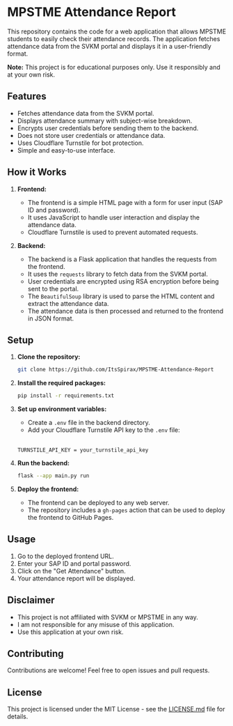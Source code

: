 # MPSTME Attendance Report

This repository contains the code for a web application that allows MPSTME students to easily check their attendance records. The application fetches attendance data from the SVKM portal and displays it in a user-friendly format.

**Note:** This project is for educational purposes only. Use it responsibly and at your own risk.

## Features

* Fetches attendance data from the SVKM portal.
* Displays attendance summary with subject-wise breakdown.
* Encrypts user credentials before sending them to the backend.
* Does not store user credentials or attendance data.
* Uses Cloudflare Turnstile for bot protection.
* Simple and easy-to-use interface.

## How it Works

1.  **Frontend:**
    *   The frontend is a simple HTML page with a form for user input (SAP ID and password).
    *   It uses JavaScript to handle user interaction and display the attendance data.
    *   Cloudflare Turnstile is used to prevent automated requests.

2.  **Backend:**
    *   The backend is a Flask application that handles the requests from the frontend.
    *   It uses the `requests` library to fetch data from the SVKM portal.
    *   User credentials are encrypted using RSA encryption before being sent to the portal.
    *   The `BeautifulSoup` library is used to parse the HTML content and extract the attendance data.
    *   The attendance data is then processed and returned to the frontend in JSON format.

## Setup

1.  **Clone the repository:**

    ```bash
    git clone https://github.com/ItsSpirax/MPSTME-Attendance-Report
    ```

2.  **Install the required packages:**

    ```bash
    pip install -r requirements.txt
    ```

3.  **Set up environment variables:**

    *   Create a `.env` file in the backend directory.
    *   Add your Cloudflare Turnstile API key to the `.env` file:
    <br></br>
    ```
    TURNSTILE_API_KEY = your_turnstile_api_key
    ```

4.  **Run the backend:**

    ```bash
    flask --app main.py run
    ```

5.  **Deploy the frontend:**

    *   The frontend can be deployed to any web server.
    *   The repository includes a `gh-pages` action that can be used to deploy the frontend to GitHub Pages.

## Usage

1.  Go to the deployed frontend URL.
2.  Enter your SAP ID and portal password.
3.  Click on the "Get Attendance" button.
4.  Your attendance report will be displayed.

## Disclaimer

*   This project is not affiliated with SVKM or MPSTME in any way.
*   I am not responsible for any misuse of this application.
*   Use this application at your own risk.

## Contributing

Contributions are welcome! Feel free to open issues and pull requests.

## License

This project is licensed under the MIT License - see the [LICENSE.md](LICENSE.md) file for details.

